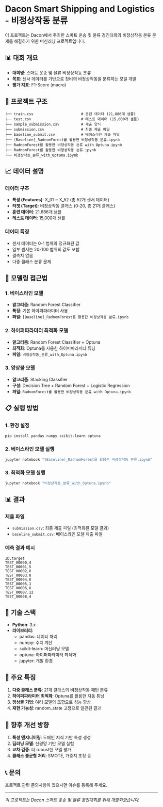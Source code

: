 # Dacon Smart Shipping and Logistics - 비정상작동 분류

이 프로젝트는 Dacon에서 주최한 스마트 운송 및 물류 경진대회의 비정상작동 분류 문제를 해결하기 위한 머신러닝 프로젝트입니다.

## 📊 대회 개요

- **대회명**: 스마트 운송 및 물류 비정상작동 분류
- **목표**: 센서 데이터를 기반으로 장비의 비정상작동을 분류하는 모델 개발
- **평가 지표**: F1-Score (macro)

## 📁 프로젝트 구조

```
├── train.csv                      # 훈련 데이터 (21,686개 샘플)
├── test.csv                       # 테스트 데이터 (15,000개 샘플)
├── sample_submission.csv          # 제출 양식
├── submission.csv                 # 최종 제출 파일
├── baseline_submit.csv            # 베이스라인 제출 파일
├── [Baseline]_RadnomForest를 활용한 비정상작동 분류.ipynb
├── RadnomForest를 활용한 비정상작동 분류 with Optuna.ipynb
├── RadnomForest를_활용한_비정상작동_분류.ipynb
└── 비정상작동_분류_with_Optuna.ipynb
```

## 📈 데이터 설명

### 데이터 구조
- **특성 (Features)**: X_01 ~ X_52 (총 52개 센서 데이터)
- **타겟 (Target)**: 비정상작동 클래스 (0-20, 총 21개 클래스)
- **훈련 데이터**: 21,686개 샘플
- **테스트 데이터**: 15,000개 샘플

### 데이터 특징
- 센서 데이터는 0-1 범위의 정규화된 값
- 일부 센서는 20-100 범위의 값도 포함
- 결측치 없음
- 다중 클래스 분류 문제

## 🚀 모델링 접근법

### 1. 베이스라인 모델
- **알고리즘**: Random Forest Classifier
- **특징**: 기본 하이퍼파라미터 사용
- **파일**: `[Baseline]_RadnomForest를 활용한 비정상작동 분류.ipynb`

### 2. 하이퍼파라미터 최적화 모델
- **알고리즘**: Random Forest Classifier + Optuna
- **최적화**: Optuna를 사용한 하이퍼파라미터 튜닝
- **파일**: `비정상작동_분류_with_Optuna.ipynb`

### 3. 앙상블 모델
- **알고리즘**: Stacking Classifier
- **구성**: Decision Tree + Random Forest + Logistic Regression
- **파일**: `RadnomForest를 활용한 비정상작동 분류 with Optuna.ipynb`

## 📋 실행 방법

### 1. 환경 설정
```bash
pip install pandas numpy scikit-learn optuna
```

### 2. 베이스라인 모델 실행
```bash
jupyter notebook "[Baseline]_RadnomForest를 활용한 비정상작동 분류.ipynb"
```

### 3. 최적화 모델 실행
```bash
jupyter notebook "비정상작동_분류_with_Optuna.ipynb"
```

## 📊 결과

### 제출 파일
- `submission.csv`: 최종 제출 파일 (최적화된 모델 결과)
- `baseline_submit.csv`: 베이스라인 모델 제출 파일

### 예측 결과 예시
```
ID,target
TEST_00000,4
TEST_00001,5
TEST_00002,0
TEST_00003,0
TEST_00004,0
TEST_00005,1
TEST_00006,8
TEST_00007,12
TEST_00008,4
```

## 🔧 기술 스택

- **Python**: 3.x
- **라이브러리**:
  - pandas: 데이터 처리
  - numpy: 수치 계산
  - scikit-learn: 머신러닝 모델
  - optuna: 하이퍼파라미터 최적화
  - jupyter: 개발 환경

## 📝 주요 특징

1. **다중 클래스 분류**: 21개 클래스의 비정상작동 패턴 분류
2. **하이퍼파라미터 최적화**: Optuna를 활용한 자동 튜닝
3. **앙상블 기법**: 여러 모델의 조합으로 성능 향상
4. **재현 가능성**: random_state 고정으로 일관된 결과

## 🎯 향후 개선 방향

1. **특성 엔지니어링**: 도메인 지식 기반 특성 생성
2. **딥러닝 모델**: 신경망 기반 모델 실험
3. **교차 검증**: 더 robust한 모델 평가
4. **클래스 불균형 처리**: SMOTE, 가중치 조정 등

## 📞 문의

프로젝트 관련 문의사항이 있으시면 이슈를 등록해 주세요.

---

*이 프로젝트는 Dacon 스마트 운송 및 물류 경진대회를 위해 개발되었습니다.*
